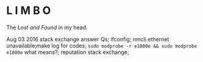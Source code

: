 # L I M B O
The *Lost and Found* in my head.

Aug 03 2016 stack exchange answer Qs; ifconfig; nmcli ethernet unavailable;make log for codes; `sudo modprobe -r e1000e && sudo modprobe e1000e` what means?; reputation stack exchange;
